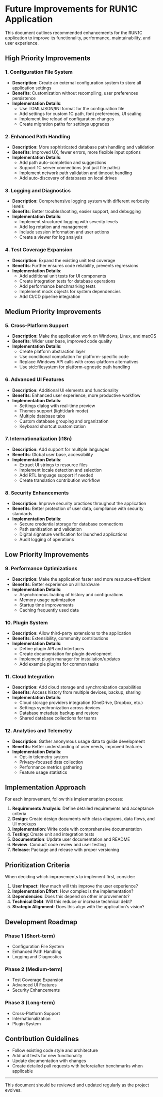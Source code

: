 # Future Improvements for RUN1C Application

This document outlines recommended enhancements for the RUN1C application to improve its functionality, performance, maintainability, and user experience.

## High Priority Improvements

### 1. Configuration File System
- **Description**: Create an external configuration system to store all application settings
- **Benefits**: Customization without recompiling, user preferences persistence
- **Implementation Details**:
  - Use TOML/JSON/INI format for the configuration file
  - Add settings for custom 1C path, font preferences, UI scaling
  - Implement live reload of configuration changes
  - Create migration paths for settings upgrades

### 2. Enhanced Path Handling
- **Description**: More sophisticated database path handling and validation
- **Benefits**: Improved UX, fewer errors, more flexible input options
- **Implementation Details**:
  - Add path auto-completion and suggestions
  - Support 1C server connections (not just file paths)
  - Implement network path validation and timeout handling
  - Add auto-discovery of databases on local drives

### 3. Logging and Diagnostics
- **Description**: Comprehensive logging system with different verbosity levels
- **Benefits**: Better troubleshooting, easier support, and debugging
- **Implementation Details**:
  - Implement structured logging with severity levels
  - Add log rotation and management
  - Include session information and user actions
  - Create a viewer for log analysis

### 4. Test Coverage Expansion
- **Description**: Expand the existing unit test coverage
- **Benefits**: Further ensures code reliability, prevents regressions
- **Implementation Details**:
  - Add additional unit tests for UI components
  - Create integration tests for database operations
  - Add performance benchmarking tests
  - Implement mock objects for system dependencies
  - Add CI/CD pipeline integration

## Medium Priority Improvements

### 5. Cross-Platform Support
- **Description**: Make the application work on Windows, Linux, and macOS
- **Benefits**: Wider user base, improved code quality
- **Implementation Details**:
  - Create platform abstraction layer
  - Use conditional compilation for platform-specific code
  - Replace Windows API calls with cross-platform alternatives
  - Use std::filesystem for platform-agnostic path handling

### 6. Advanced UI Features
- **Description**: Additional UI elements and functionality
- **Benefits**: Enhanced user experience, more productive workflow
- **Implementation Details**:
  - Settings dialog with real-time preview
  - Themes support (light/dark mode)
  - Multiple database tabs
  - Custom database grouping and organization
  - Keyboard shortcut customization

### 7. Internationalization (i18n)
- **Description**: Add support for multiple languages
- **Benefits**: Global user base, accessibility
- **Implementation Details**:
  - Extract UI strings to resource files
  - Implement locale detection and selection
  - Add RTL language support if needed
  - Create translation contribution workflow

### 8. Security Enhancements
- **Description**: Improve security practices throughout the application
- **Benefits**: Better protection of user data, compliance with security standards
- **Implementation Details**:
  - Secure credential storage for database connections
  - Path sanitization and validation
  - Digital signature verification for launched applications
  - Audit logging of operations

## Low Priority Improvements

### 9. Performance Optimizations
- **Description**: Make the application faster and more resource-efficient
- **Benefits**: Better experience on all hardware
- **Implementation Details**:
  - Asynchronous loading of history and configurations
  - Memory usage optimization
  - Startup time improvements
  - Caching frequently used data

### 10. Plugin System
- **Description**: Allow third-party extensions to the application
- **Benefits**: Extensibility, community contributions
- **Implementation Details**:
  - Define plugin API and interfaces
  - Create documentation for plugin development
  - Implement plugin manager for installation/updates
  - Add example plugins for common tasks

### 11. Cloud Integration
- **Description**: Add cloud storage and synchronization capabilities
- **Benefits**: Access history from multiple devices, backup, sharing
- **Implementation Details**:
  - Cloud storage providers integration (OneDrive, Dropbox, etc.)
  - Settings synchronization across devices
  - Database metadata backup and restore
  - Shared database collections for teams

### 12. Analytics and Telemetry
- **Description**: Gather anonymous usage data to guide development
- **Benefits**: Better understanding of user needs, improved features
- **Implementation Details**:
  - Opt-in telemetry system
  - Privacy-focused data collection
  - Performance metrics gathering
  - Feature usage statistics

## Implementation Approach

For each improvement, follow this implementation process:

1. **Requirements Analysis**: Define detailed requirements and acceptance criteria
2. **Design**: Create design documents with class diagrams, data flows, and UI mockups
3. **Implementation**: Write code with comprehensive documentation
4. **Testing**: Create unit and integration tests
5. **Documentation**: Update user documentation and README
6. **Review**: Conduct code review and user testing
7. **Release**: Package and release with proper versioning

## Prioritization Criteria

When deciding which improvements to implement first, consider:

1. **User Impact**: How much will this improve the user experience?
2. **Implementation Effort**: How complex is the implementation?
3. **Dependencies**: Does this depend on other improvements?
4. **Technical Debt**: Will this reduce or increase technical debt?
5. **Strategic Alignment**: Does this align with the application's vision?

## Development Roadmap

### Phase 1 (Short-term)
- Configuration File System
- Enhanced Path Handling
- Logging and Diagnostics

### Phase 2 (Medium-term)
- Test Coverage Expansion
- Advanced UI Features
- Security Enhancements

### Phase 3 (Long-term)
- Cross-Platform Support
- Internationalization
- Plugin System

## Contribution Guidelines

- Follow existing code style and architecture
- Add unit tests for new functionality
- Update documentation with changes
- Create detailed pull requests with before/after benchmarks when applicable

---

This document should be reviewed and updated regularly as the project evolves.